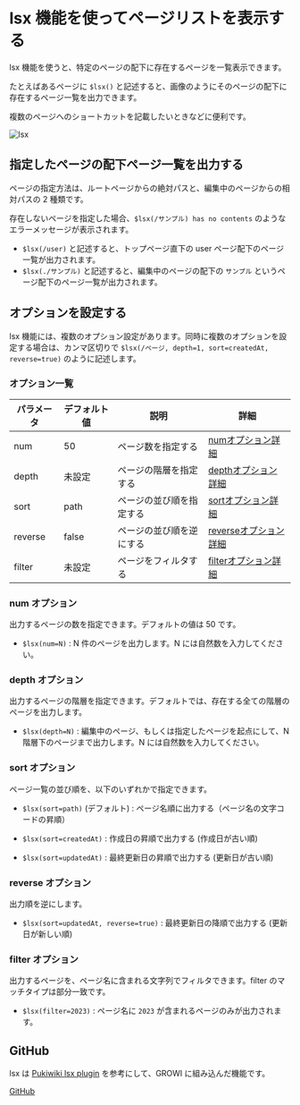 # lsx 機能を使ってページリストを表示する

lsx 機能を使うと、特定のページの配下に存在するページを一覧表示できます。

たとえばあるページに `$lsx()` と記述すると、画像のようにそのページの配下に存在するページ一覧を出力できます。

複数のページへのショートカットを記載したいときなどに便利です。

<img :src="$withBase('/assets/images/ja/lsx.png')" alt="lsx">

## 指定したページの配下ページ一覧を出力する

ページの指定方法は、ルートページからの絶対パスと、編集中のページからの相対パスの 2 種類です。

存在しないページを指定した場合、`$lsx(/サンプル) has no contents` のようなエラーメッセージが表示されます。

- `$lsx(/user)` と記述すると、トップページ直下の user ページ配下のページ一覧が出力されます。
- `$lsx(./サンプル)` と記述すると、編集中のページの配下の `サンプル` というページ配下のページ一覧が出力されます。

## オプションを設定する

lsx 機能には、複数のオプション設定があります。同時に複数のオプションを設定する場合は、カンマ区切りで `$lsx(/ページ, depth=1, sort=createdAt, reverse=true)` のように記述します。

### オプション一覧

| パラメータ    | デフォルト値    |  説明   | 詳細 |
| --- | --- | --- | --- |
|  num   |  50   | ページ数を指定する| [numオプション詳細](./lsx.html#num-オプション) |
|  depth   |  未設定   | ページの階層を指定する| [depthオプション詳細](./lsx.html#depth-オプション) |
|  sort   |  path   | ページの並び順を指定する| [sortオプション詳細](./lsx.html#sort-オプション) |
|  reverse   |  false   | ページの並び順を逆にする| [reverseオプション詳細](./lsx.html#reverse-オプション) |
|  filter   |  未設定   | ページをフィルタする | [filterオプション詳細](./lsx.html#filter-オプション) |


### num オプション

出力するページの数を指定できます。デフォルトの値は 50 です。

- `$lsx(num=N)` : N 件のページを出力します。N には自然数を入力してください。

### depth オプション

出力するページの階層を指定できます。デフォルトでは、存在する全ての階層のページを出力します。

- `$lsx(depth=N)` : 編集中のページ、もしくは指定したページを起点にして、N 階層下のページまで出力します。N には自然数を入力してください。

### sort オプション
  
ページ一覧の並び順を、以下のいずれかで指定できます。

- `$lsx(sort=path)` (デフォルト) : ページ名順に出力する（ページ名の文字コードの昇順）

- `$lsx(sort=createdAt)` : 作成日の昇順で出力する (作成日が古い順)

- `$lsx(sort=updatedAt)` : 最終更新日の昇順で出力する (更新日が古い順)


### reverse オプション

出力順を逆にします。

- `$lsx(sort=updatedAt, reverse=true)` : 最終更新日の降順で出力する (更新日が新しい順)

### filter オプション

出力するページを、ページ名に含まれる文字列でフィルタできます。filter のマッチタイプは部分一致です。

- `$lsx(filter=2023)` : ページ名に `2023` が含まれるページのみが出力されます。


## GitHub

lsx は [Pukiwiki lsx plugin](http://ukiya.sakura.ne.jp/index.php?PukiWiki%2F1.4%2F%E3%83%9E%E3%83%8B%E3%83%A5%E3%82%A2%E3%83%AB%2F%E3%83%97%E3%83%A9%E3%82%B0%E3%82%A4%E3%83%B3%2F%E7%8B%AC%E8%87%AA%E3%81%AB%E8%BF%BD%E5%8A%A0%E3%81%97%E3%81%9F%E3%82%82%E3%81%AE%2Flsx) を参考にして、GROWI に組み込んだ機能です。

[GitHub](https://github.com/weseek/growi-plugin-lsx)
